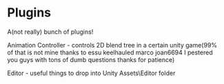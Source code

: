 # Plugins
A(not really) bunch of plugins!

Animation Controller - controls 2D blend tree in a certain unity game(99% of that is not mine thanks to essu keelhauled marco joan6694 I pestered you guys with tons of dumb questions thanks for patience)

Editor - useful things to drop into Unity Assets\Editor folder
